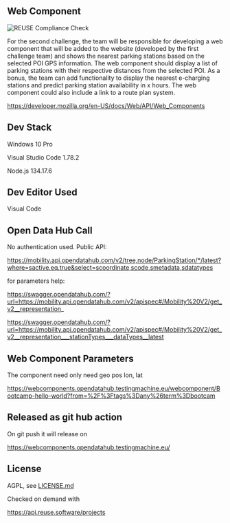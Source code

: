 <!--
SPDX-FileCopyrightText: NOI Techpark <digital@noi.bz.it>

SPDX-License-Identifier: CC0-1.0
-->

## Web Component

![REUSE Compliance Check](https://github.com/noi-techpark/opendatahub-bootcamp-webcomponent/actions/workflows/reuse.yml/badge.svg)

For the second challenge, the team will be responsible for developing a web component that will
be added to the website (developed by the first challenge team) and shows the nearest parking
stations based on the selected POI GPS information. The web component should display a list of
parking stations with their respective distances from the selected POI. As a bonus, the team can
add functionality to display the nearest e-charging stations and predict parking station
availability in x hours. The web component could also include a link to a route plan system.

https://developer.mozilla.org/en-US/docs/Web/API/Web_Components


## Dev Stack

Windows 10 Pro

Visual Studio Code 1.78.2

Node.js 134.17.6

## Dev Editor Used

Visual Code


## Open Data Hub Call

No authentication used. Public API:

https://mobility.api.opendatahub.com/v2/tree,node/ParkingStation/*/latest?where=sactive.eq.true&select=scoordinate,scode,smetadata,sdatatypes

for parameters help:

https://swagger.opendatahub.com/?url=https://mobility.api.opendatahub.com/v2/apispec#/Mobility%20V2/get_v2__representation_


https://swagger.opendatahub.com/?url=https://mobility.api.opendatahub.com/v2/apispec#/Mobility%20V2/get_v2__representation___stationTypes___dataTypes__latest



## Web Component Parameters

The component need only need geo pos lon, lat

https://webcomponents.opendatahub.testingmachine.eu/webcomponent/Bootcamp-hello-world?from=%2F%3Ftags%3Dany%26term%3Dbootcam


## Released as git hub action

On git push it will release on  
 
 https://webcomponents.opendatahub.testingmachine.eu/
 
 
## License
 
 AGPL, see [LICENSE.md](LICENSE.md)
 
 Checked on demand with 
 
 https://api.reuse.software/projects
